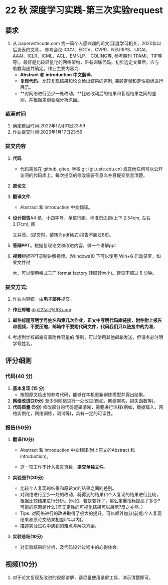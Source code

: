 # 22 秋 深度学习实践-第三次实验request

## 要求

1. 从 paperwithcode.com 找一篇个人感兴趣的论文(深度学习相关，2020年以后发表的文章， 参考会议:ICCV、ECCV、CVPR、NEURIPS、IJCAI、AAAI、ICLR、ICML、ACL、EMNLP、 COLING等, 参考期刊 TPAMI、TIP等等)，最好是比较轻量化的网络架构，带有训练代码。初步选定文章后，应与助教沟通并确定。作业主要内容为:
   + **Abstract** **和** **introduction** **中文翻译**。
   + **复现代码**。比较复现结果和论文给出结果的差别, 兼顾定量和定性指标进行展示。
   + **对网络进行至少一处改动。**比较改动后的结果和复现结果之间的差别，并根据差别合理分析原因。

### 截至时间

1. 确定题目时间:2022年12月31日23:59 
2. 作业提交时间:2023年1月17日23:59

### 提交内容

1. **代码**

   + 代码需放在 github, gitee, 学校 git (git.ustc.edu.cn) 或其他任何可以公开访问的代码库上。每次提交的修改需要有意义并且提交信息清楚。

2. **原论文**

3. **翻译文件**

   + Abstract 和 introduction 中文翻译。

4. **设计报告**A4 纸，小四字号，单倍行距，标准页边距(上下 2.54cm, 左右 3.17cm), 图

   文并茂。(提交时，请转为pdf格式)报告不超过8页。

5. **答辩PPT**。根据复现论文和改进内容，做一个讲解ppt

6. **视频**根据PPT录制讲解视频。(Windows10 下可以使用 Win+G 启动录屏，如果文件过

   大，可以使用格式工厂 format factory 转码转大小)。建议不超过 5 分钟。

### 提交方式:

1. 作业内容统一由**电子邮件**提交。

2. **作业邮箱**:dlp22fall@163.com

3. **邮件标题写明学号姓名和第几次作业，正文中写明代码库链接，附件附上报告和视频，不要压缩，邮箱中不要附代码文件，代码我们只以链接中的为准**。
4. 考虑到学校邮箱有着附件容量的 限制，可以使用其他邮箱发送，但请务必注明学号姓名。

## 评分细则

### 代码(40 分)

1. **基本复现 (15 分)**
   + 按照原文给出的参考代码，能够在本机重新训练模型并得出结果。
2. **网络改进(20分)** 至少对网络进行一处改进(例如，网络架构，损失函数等)。
3. **代码质量 (5分)** 修改部分的代码逻辑清晰，需要进行注释(例如，数据载入，网络实例化，网络训练，测试等)，具有一定的可读性。

### 报告(50分)

1. **翻译(10分)**
   + Abstract 和 introduction 中文翻译(附上原文的Abstract 和 introduction)。

   + 这一项工作不计入报告页数，**提交单独文件**。

2. **实验细节(30分)**
   + 比较个人复现的结果和原论文的结果之间的差别。
   + 对网络进行至少一处的改动，将得到的结果和个人复现的结果进行比较， 根据比较结果进行分析。(例如，若是变好了，那么定量指标提高了多少? 可能的原因是什么?有无定性的可视化结果可以展示?反之亦然。）
   +  Tips: 对网络进行的改进取得了极大的提升，可以额外加分(前提:个人复现结果和原论文结果相差5%以内)。
   + 描述实验过程中遇到的难点与解决方案。

3. **实验总结(10分)**
   + 对实验结果的分析，及代码设计过程中的心得体会。


## 视频(10分)

1. 对于论文复现及改进的视频讲解，请尽量使用录屏工具，演示清楚即可。